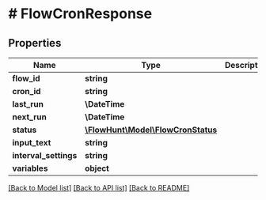 # # FlowCronResponse

## Properties

Name | Type | Description | Notes
------------ | ------------- | ------------- | -------------
**flow_id** | **string** |  |
**cron_id** | **string** |  |
**last_run** | **\DateTime** |  | [optional]
**next_run** | **\DateTime** |  | [optional]
**status** | [**\FlowHunt\Model\FlowCronStatus**](FlowCronStatus.md) |  |
**input_text** | **string** |  | [optional]
**interval_settings** | **string** |  |
**variables** | **object** |  | [optional]

[[Back to Model list]](../../README.md#models) [[Back to API list]](../../README.md#endpoints) [[Back to README]](../../README.md)
